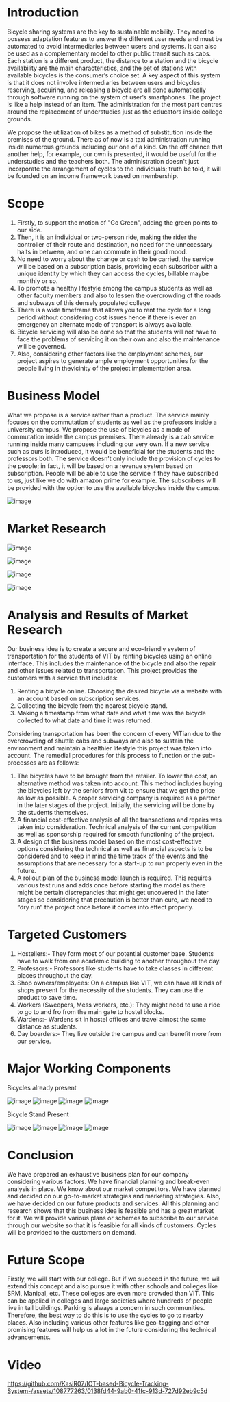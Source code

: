 # Introduction
Bicycle sharing systems are the key to sustainable mobility. They need to possess adaptation features to answer the different user needs and must be automated to avoid intermediaries between users and systems. It can also be used as a complementary model to other public transit such as cabs. Each station is a different product, the distance to a station and the bicycle availability are the main characteristics, and the set of stations with available bicycles is the consumer’s choice set. A key aspect of this system is that it does not involve intermediaries between users and bicycles: reserving, acquiring, and releasing a bicycle are all done automatically through software running on the system of user’s smartphones. The project is like a help instead of an item. The administration for the most part centres around the replacement of understudies just as the educators inside college grounds.

We propose the utilization of bikes as a method of substitution inside the premises of the ground. There as of now is a taxi administration running inside numerous grounds including our one of a kind. On the off chance that another help, for example, our own is presented, it would be useful for the understudies and the teachers both. The administration doesn't just incorporate the arrangement of cycles to the individuals; truth be told, it will be founded on an income framework based on membership.

# Scope
1. Firstly, to support the motion of "Go Green", adding the green points to our side.
2. Then, it is an individual or two-person ride, making the rider the controller of their route and destination, no need for the unnecessary halts in between, and one can commute in their good mood.
3. No need to worry about the change or cash to be carried, the service will be based on a subscription basis, providing each subscriber with a unique identity by which they can access the cycles, billable maybe monthly or so.
4. To promote a healthy lifestyle among the campus students as well as other faculty members and also to lessen the overcrowding of the roads and subways of this densely populated college.
5. There is a wide timeframe that allows you to rent the cycle for a long period without considering cost issues hence if there is ever an emergency an alternate mode of transport is always available.
6. Bicycle servicing will also be done so that the students will not have to face the problems of servicing it on their own and also the maintenance will be governed.
7. Also, considering other factors like the employment schemes, our project aspires to generate ample employment opportunities for the people living in thevicinity of the project implementation area.

# Business Model
What we propose is a service rather than a product. The service mainly focuses on the commutation of students as well as the professors inside a university campus. We propose the use of bicycles as a mode of commutation inside the campus premises. There already is a cab service running inside many campuses including our very own. If a new service such as ours is introduced, it would be beneficial for the students and the professors both. The service doesn’t only include the provision of cycles to the people; in fact, it will be based on a revenue system based on subscription. People will be able to use the service if they have subscribed to us, just like we do with amazon prime for example. The subscribers will be provided with the option to use the available bicycles inside the campus.

![image](https://github.com/KasiR07/IOT-based-Bicycle-Tracking-System-/assets/108777263/b24cf0a7-24ff-4d0b-afa5-5f49e6308ff0)

# Market Research

![image](https://github.com/KasiR07/IOT-based-Bicycle-Tracking-System-/assets/108777263/24b97610-a184-4973-bc53-dcfdc2631a71)

![image](https://github.com/KasiR07/IOT-based-Bicycle-Tracking-System-/assets/108777263/d1db50bf-26c3-4d99-af80-6fe3ee256da9)

![image](https://github.com/KasiR07/IOT-based-Bicycle-Tracking-System-/assets/108777263/35f2f3ba-d916-4627-aa2c-a9d618830f1e)

![image](https://github.com/KasiR07/IOT-based-Bicycle-Tracking-System-/assets/108777263/3dd7add5-e8a4-4039-b896-ac01bd6807de)

# Analysis and Results of Market Research
Our business idea is to create a secure and eco-friendly system of transportation for the students of VIT by renting bicycles using an online interface. This includes the maintenance of the bicycle and also the repair and other issues related to transportation. This project provides the customers with a service that includes:

1. Renting a bicycle online. Choosing the desired bicycle via a website with an account based on subscription services.
2. Collecting the bicycle from the nearest bicycle stand.
3. Making a timestamp from what date and what time was the bicycle collected to what date and time it was returned.

Considering transportation has been the concern of every VITian due to the overcrowding of shuttle cabs and subways and also to sustain the environment and maintain a healthier lifestyle this project was taken into account. The remedial procedures for this process to function or the sub-processes are as follows:

1. The bicycles have to be brought from the retailer. To lower the cost, an alternative method was taken into account. This method includes buying the bicycles left by the seniors from vit to ensure that we get the price as low as possible. A proper servicing company is required as a partner in the later stages of the project. Initially, the servicing will be done by the students themselves.
2. A financial cost-effective analysis of all the transactions and repairs was taken into consideration. Technical analysis of the current competition as well as sponsorship required for smooth functioning of the project.
3. A design of the business model based on the most cost-effective options considering the technical as well as financial aspects is to be considered and to keep in mind the time track of the events and the assumptions that are necessary for a start-up to run properly even in the future.
4. A rollout plan of the business model launch is required. This requires various test runs and adds once before starting the model as there might be certain discrepancies that might get uncovered in the later stages so considering that precaution is better than cure, we need to “dry run” the project once before it comes into effect properly.

# Targeted Customers
1. Hostellers:- They form most of our potential customer base. Students have to walk from one academic building to another throughout the day.
2. Professors:- Professors like students have to take classes in different places throughout the day.
3. Shop owners/employees: On a campus like VIT, we can have all kinds of shops present for the necessity of the students. They can use the product to save time.
4. Workers (Sweepers, Mess workers, etc.): They might need to use a ride to go to and fro from the main gate to hostel blocks.
5. Wardens:- Wardens sit in hostel offices and travel almost the same distance as students.
6. Day boarders:- They live outside the campus and can benefit more from our service.

# Major Working Components
Bicycles already present

![image](https://github.com/KasiR07/IOT-based-Bicycle-Tracking-System-/assets/108777263/75ca52c3-37b0-497c-ac75-ccd468b7a55d)
![image](https://github.com/KasiR07/IOT-based-Bicycle-Tracking-System-/assets/108777263/903363c4-1a9b-4c9b-8154-a65971fd568e)
![image](https://github.com/KasiR07/IOT-based-Bicycle-Tracking-System-/assets/108777263/1e17387d-4f61-4efb-83f6-ecd704864cdf)
![image](https://github.com/KasiR07/IOT-based-Bicycle-Tracking-System-/assets/108777263/ddac56cd-5cfb-42ce-9c5b-e4ac3c3b522c)

Bicycle Stand Present

![image](https://github.com/KasiR07/IOT-based-Bicycle-Tracking-System-/assets/108777263/4473d886-f6ad-474f-b78a-6bcd8194a204)
![image](https://github.com/KasiR07/IOT-based-Bicycle-Tracking-System-/assets/108777263/046aad7c-2cd7-41d1-8a40-42c36a06df13)
![image](https://github.com/KasiR07/IOT-based-Bicycle-Tracking-System-/assets/108777263/a185d764-d9d8-41ad-b9b0-48b9bb80aad2)
![image](https://github.com/KasiR07/IOT-based-Bicycle-Tracking-System-/assets/108777263/ebd77edf-fa1f-4653-b8b4-a5d35bf7d6af)


# Conclusion
We have prepared an exhaustive business plan for our company considering various factors. We have financial planning and break-even analysis in place. We know about our market competitors. We have planned and decided on our go-to-market strategies and marketing strategies. Also, we have decided on our future products and services. All this planning and research shows that this business idea is feasible and has a great market for it. We will provide various plans or schemes to subscribe to our service through our website so that it is feasible for all kinds of customers. Cycles will be provided to the customers on demand. 

# Future Scope
Firstly, we will start with our college. But if we succeed in the future, we will extend this concept and also pursue it with other schools and colleges like SRM, Manipal, etc. These colleges are even more crowded than VIT. This can be applied in colleges and large societies where hundreds of people live in tall buildings. Parking is always a concern in such communities. Therefore, the best way to do this is to use the cycles to go to nearby places. Also including various other features like geo-tagging and other promising features will help us a lot in the future considering the technical advancements.

# Video
https://github.com/KasiR07/IOT-based-Bicycle-Tracking-System-/assets/108777263/0138fd44-9ab0-41fc-913d-727d92eb9c5d
